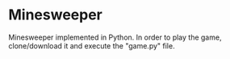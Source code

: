 # Minesweeper
Minesweeper implemented in Python.
In order to play the game, clone/download it and execute the "game.py" file.
